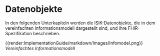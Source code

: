 # Datenobjekte

In den folgenden Unterkapiteln werden die ISiK-Datenobjekte, die in dem vereinfachten Informationsmodell dargestellt sind, und ihre FHIR-Spezifikation beschrieben.

{{render:ImplementationGuide/markdown/Images/Infomodel.png}}
*Vereinfachtes Informationsmodell*
